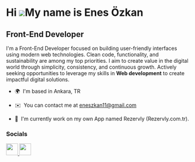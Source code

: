 Hi ![](https://user-images.githubusercontent.com/18350557/176309783-0785949b-9127-417c-8b55-ab5a4333674e.gif)My name is Enes Özkan
==================================================================================================================================

Front-End Developer
-----------------

I'm a Front-End Developer focused on building user-friendly interfaces using modern web technologies. Clean code, functionality, and sustainability are among my top priorities. I aim to create value in the digital world through simplicity, consistency, and continuous growth. Actively seeking opportunities to leverage my skills in **Web development** to create impactful digital solutions.

* 🌍  I'm based in Ankara, TR

* ✉️  You can contact me at [eneszkan11@gmail.com](mailto:eneszkan11@gmail.com)
* 🧠  I'm currently work on my own App named Rezervly (Rezervly.com.tr).



### Socials

<p align="left"> <a href="https://www.github.com/codewithenes" target="_blank" rel="noreferrer"> <picture> <source media="(prefers-color-scheme: dark)" srcset="https://raw.githubusercontent.com/danielcranney/readme-generator/main/public/icons/socials/github-dark.svg" /> <source media="(prefers-color-scheme: light)" srcset="https://raw.githubusercontent.com/danielcranney/readme-generator/main/public/icons/socials/github.svg" /> <img src="https://raw.githubusercontent.com/danielcranney/readme-generator/main/public/icons/socials/github.svg" width="32" height="32" /> </picture> </a> <a href="https://www.linkedin.com/in/enozkn" target="_blank" rel="noreferrer"> <picture> <source media="(prefers-color-scheme: dark)" srcset="https://raw.githubusercontent.com/danielcranney/readme-generator/main/public/icons/socials/linkedin-dark.svg" /> <source media="(prefers-color-scheme: light)" srcset="https://raw.githubusercontent.com/danielcranney/readme-generator/main/public/icons/socials/linkedin.svg" /> <img src="https://raw.githubusercontent.com/danielcranney/readme-generator/main/public/icons/socials/linkedin.svg" width="32" height="32" /> </picture> </a></p>
